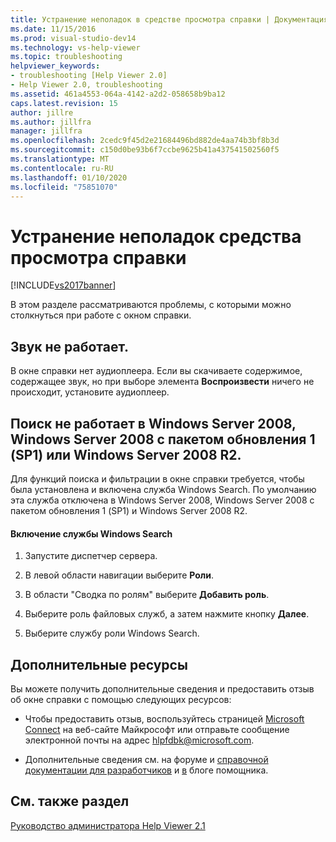 ```yaml
---
title: Устранение неполадок в средстве просмотра справки | Документация Майкрософт
ms.date: 11/15/2016
ms.prod: visual-studio-dev14
ms.technology: vs-help-viewer
ms.topic: troubleshooting
helpviewer_keywords:
- troubleshooting [Help Viewer 2.0]
- Help Viewer 2.0, troubleshooting
ms.assetid: 461a4553-064a-4142-a2d2-058658b9ba12
caps.latest.revision: 15
author: jillre
ms.author: jillfra
manager: jillfra
ms.openlocfilehash: 2cedc9f45d2e21684496bd882de4aa74b3bf8b3d
ms.sourcegitcommit: c150d0be93b6f7ccbe9625b41a437541502560f5
ms.translationtype: MT
ms.contentlocale: ru-RU
ms.lasthandoff: 01/10/2020
ms.locfileid: "75851070"
---
```

# <a name="troubleshooting-the-help-viewer"></a>Устранение неполадок средства просмотра справки
[!INCLUDE[vs2017banner](../includes/vs2017banner.md)]

В этом разделе рассматриваются проблемы, с которыми можно столкнуться при работе с окном справки.

## <a name="audio-doesnt-work"></a>Звук не работает.
 В окне справки нет аудиоплеера. Если вы скачиваете содержимое, содержащее звук, но при выборе элемента **Воспроизвести** ничего не происходит, установите аудиоплеер.

## <a name="search-doesnt-work-in-windows-server-2008-windows-server-2008-with-sp1-or-windows-server-2008-r2"></a>Поиск не работает в Windows Server 2008, Windows Server 2008 с пакетом обновления 1 (SP1) или Windows Server 2008 R2.
 Для функций поиска и фильтрации в окне справки требуется, чтобы была установлена и включена служба Windows Search. По умолчанию эта служба отключена в Windows Server 2008, Windows Server 2008 с пакетом обновления 1 (SP1) и Windows Server 2008 R2.

#### <a name="to-activate-windows-search-service"></a>Включение службы Windows Search

1. Запустите диспетчер сервера.

2. В левой области навигации выберите **Роли**.

3. В области "Сводка по ролям" выберите **Добавить роль**.

4. Выберите роль файловых служб, а затем нажмите кнопку **Далее**.

5. Выберите службу роли Windows Search.

## <a name="additional-resources"></a>Дополнительные ресурсы
 Вы можете получить дополнительные сведения и предоставить отзыв об окне справки с помощью следующих ресурсов:

- Чтобы предоставить отзыв, воспользуйтесь страницей [Microsoft Connect](https://connect.microsoft.com/) на веб-сайте Майкрософт или отправьте сообщение электронной почты на адрес [hlpfdbk@microsoft.com](mailto:hlpfdbk@microsoft.com).

- Дополнительные сведения см. на форуме и [справочной документации для разработчиков](https://social.msdn.microsoft.com/Forums/en-US/devdocs/threads) и [в](https://blogs.msdn.com/b/thehelpguy/) блоге помощника.

## <a name="see-also"></a>См. также раздел
 [Руководство администратора Help Viewer 2.1](https://msdn.microsoft.com/library/hh492077(VS.110).aspx)

